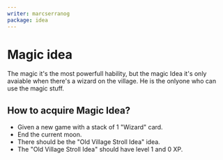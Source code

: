 ```yaml
---
writer: marcserranog
package: idea
---
```


# Magic idea

The magic it's the most powerfull hability, 
but the magic Idea it's only avaiable when there's a wizard on the village. 
He is the onlyone who can use the magic stuff.

## How to acquire Magic Idea?

 * Given a new game with a stack of 1 "Wizard" card.
 * End the current moon.
 * There should be the "Old Village Stroll Idea" idea.
 * The "Old Village Stroll Idea" should have level 1 and 0 XP.

